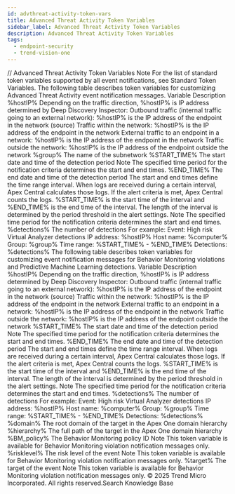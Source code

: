 ```yaml
---
id: advthreat-activity-token-vars
title: Advanced Threat Activity Token Variables
sidebar_label: Advanced Threat Activity Token Variables
description: Advanced Threat Activity Token Variables
tags:
  - endpoint-security
  - trend-vision-one
---
```


/*<![CDATA[*/ $('#title').html($('meta[name=map-description]').attr('content')); /*]]>*/ Advanced Threat Activity Token Variables Note For the list of standard token variables supported by all event notifications, see Standard Token Variables. The following table describes token variables for customizing Advanced Threat Activity event notification messages. Variable Description %hostIP% Depending on the traffic direction, %hostIP% is IP address determined by Deep Discovery Inspector: Outbound traffic (internal traffic going to an external network): %hostIP% is the IP address of the endpoint in the network (source) Traffic within the network: %hostIP% is the IP address of the endpoint in the network External traffic to an endpoint in a network: %hostIP% is the IP address of the endpoint in the network Traffic outside the network: %hostIP% is the IP address of the endpoint outside the network %group% The name of the subnetwork %START_TIME% The start date and time of the detection period Note The specified time period for the notification criteria determines the start and end times. %END_TIME% The end date and time of the detection period The start and end times define the time range interval. When logs are received during a certain interval, Apex Central calculates those logs. If the alert criteria is met, Apex Central counts the logs. %START_TIME% is the start time of the interval and %END_TIME% is the end time of the interval. The length of the interval is determined by the period threshold in the alert settings. Note The specified time period for the notification criteria determines the start and end times. %detections% The number of detections For example: Event: High risk Virtual Analyzer detections IP address: %hostIP% Host name: %computer% Group: %group% Time range: %START_TIME% - %END_TIME% Detections: %detections% The following table describes token variables for customizing event notification messages for Behavior Monitoring violations and Predictive Machine Learning detections. Variable Description %hostIP% Depending on the traffic direction, %hostIP% is IP address determined by Deep Discovery Inspector: Outbound traffic (internal traffic going to an external network): %hostIP% is the IP address of the endpoint in the network (source) Traffic within the network: %hostIP% is the IP address of the endpoint in the network External traffic to an endpoint in a network: %hostIP% is the IP address of the endpoint in the network Traffic outside the network: %hostIP% is the IP address of the endpoint outside the network %START_TIME% The start date and time of the detection period Note The specified time period for the notification criteria determines the start and end times. %END_TIME% The end date and time of the detection period The start and end times define the time range interval. When logs are received during a certain interval, Apex Central calculates those logs. If the alert criteria is met, Apex Central counts the logs. %START_TIME% is the start time of the interval and %END_TIME% is the end time of the interval. The length of the interval is determined by the period threshold in the alert settings. Note The specified time period for the notification criteria determines the start and end times. %detections% The number of detections For example: Event: High risk Virtual Analyzer detections IP address: %hostIP% Host name: %computer% Group: %group% Time range: %START_TIME% - %END_TIME% Detections: %detections% %domain% The root domain of the target in the Apex One domain hierarchy %hierarchy% The full path of the target in the Apex One domain hierarchy %BM_policy% The Behavior Monitoring policy ID Note This token variable is available for Behavior Monitoring violation notification messages only. %risklevel% The risk level of the event Note This token variable is available for Behavior Monitoring violation notification messages only. %target% The target of the event Note This token variable is available for Behavior Monitoring violation notification messages only. © 2025 Trend Micro Incorporated. All rights reserved.Search Knowledge Base
